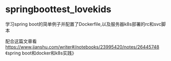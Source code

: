 # springboottest_lovekids
学习spring boot的简单例子并配置了Dockerfile,以及服务器k8s部署的rc和svc脚本

配合这篇文章看
https://www.jianshu.com/writer#/notebooks/23995420/notes/26445748
《spring boot和docker和k8s实践》
